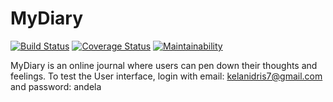 # MyDiary
[![Build Status](https://travis-ci.org/idmega2000/MyDiary.svg?branch=develope)](https://travis-ci.org/idmega2000/MyDiary) [![Coverage Status](https://coveralls.io/repos/github/idmega2000/MyDiary/badge.svg?branch=develope)](https://coveralls.io/github/idmega2000/MyDiary?branch=develope)
[![Maintainability](https://api.codeclimate.com/v1/badges/980ffb812f3100c13f19/maintainability)](https://codeclimate.com/github/idmega2000/MyDiary/maintainability)



MyDiary is an online journal where users can pen down their thoughts and feelings.
To test the User interface, login with email: kelanidris7@gmail.com and password: andela
